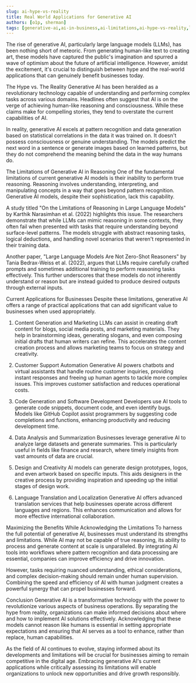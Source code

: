 ```yaml
---
slug: ai-hype-vs-reality
title: Real World Applications for Generative AI
authors: [o1p, sherman]
tags: [generative-ai,ai-in-business,ai-limitations,ai-hype-vs-reality,large-language-models]
---
```


The rise of generative AI, particularly large language models (LLMs), has been nothing short of meteoric. From generating human-like text to creating art, these models have captured the public's imagination and spurred a wave of optimism about the future of artificial intelligence. However, amidst the excitement, it's crucial to distinguish between hype and the real-world applications that can genuinely benefit businesses today.

<!-- truncate -->

The Hype vs. The Reality
Generative AI has been heralded as a revolutionary technology capable of understanding and performing complex tasks across various domains. Headlines often suggest that AI is on the verge of achieving human-like reasoning and consciousness. While these claims make for compelling stories, they tend to overstate the current capabilities of AI.

In reality, generative AI excels at pattern recognition and data generation based on statistical correlations in the data it was trained on. It doesn't possess consciousness or genuine understanding. The models predict the next word in a sentence or generate images based on learned patterns, but they do not comprehend the meaning behind the data in the way humans do.

The Limitations of Generative AI in Reasoning
One of the fundamental limitations of current generative AI models is their inability to perform true reasoning. Reasoning involves understanding, interpreting, and manipulating concepts in a way that goes beyond pattern recognition. Generative AI models, despite their sophistication, lack this capability.

A study titled "On the Limitations of Reasoning in Large Language Models" by Karthik Narasimhan et al. (2022) highlights this issue. The researchers demonstrate that while LLMs can mimic reasoning in some contexts, they often fail when presented with tasks that require understanding beyond surface-level patterns. The models struggle with abstract reasoning tasks, logical deductions, and handling novel scenarios that weren't represented in their training data.

Another paper, "Large Language Models Are Not Zero-Shot Reasoners" by Tania Bedrax-Weiss et al. (2022), argues that LLMs require carefully crafted prompts and sometimes additional training to perform reasoning tasks effectively. This further underscores that these models do not inherently understand or reason but are instead guided to produce desired outputs through external inputs.

Current Applications for Businesses
Despite these limitations, generative AI offers a range of practical applications that can add significant value to businesses when used appropriately.

1. Content Generation and Marketing
LLMs can assist in creating draft content for blogs, social media posts, and marketing materials. They help in brainstorming ideas, generating slogans, and even composing initial drafts that human writers can refine. This accelerates the content creation process and allows marketing teams to focus on strategy and creativity.

2. Customer Support Automation
Generative AI powers chatbots and virtual assistants that handle routine customer inquiries, providing instant responses and freeing up human agents to tackle more complex issues. This improves customer satisfaction and reduces operational costs.

3. Code Generation and Software Development
Developers use AI tools to generate code snippets, document code, and even identify bugs. Models like GitHub Copilot assist programmers by suggesting code completions and functions, enhancing productivity and reducing development time.

4. Data Analysis and Summarization
Businesses leverage generative AI to analyze large datasets and generate summaries. This is particularly useful in fields like finance and research, where timely insights from vast amounts of data are crucial.

5. Design and Creativity
AI models can generate design prototypes, logos, and even artwork based on specific inputs. This aids designers in the creative process by providing inspiration and speeding up the initial stages of design work.

6. Language Translation and Localization
Generative AI offers advanced translation services that help businesses operate across different languages and regions. This enhances communication and allows for more effective international collaboration.

Maximizing the Benefits While Acknowledging the Limitations
To harness the full potential of generative AI, businesses must understand its strengths and limitations. While AI may not be capable of true reasoning, its ability to process and generate content at scale is unparalleled. By integrating AI tools into workflows where pattern recognition and data processing are essential, companies can improve efficiency and drive innovation.

However, tasks requiring nuanced understanding, ethical considerations, and complex decision-making should remain under human supervision. Combining the speed and efficiency of AI with human judgment creates a powerful synergy that can propel businesses forward.

Conclusion
Generative AI is a transformative technology with the power to revolutionize various aspects of business operations. By separating the hype from reality, organizations can make informed decisions about where and how to implement AI solutions effectively. Acknowledging that these models cannot reason like humans is essential in setting appropriate expectations and ensuring that AI serves as a tool to enhance, rather than replace, human capabilities.

As the field of AI continues to evolve, staying informed about its developments and limitations will be crucial for businesses aiming to remain competitive in the digital age. Embracing generative AI's current applications while critically assessing its limitations will enable organizations to unlock new opportunities and drive growth responsibly.
